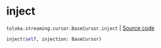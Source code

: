 # inject
`toloka.streaming.cursor.BaseCursor.inject` | [Source code](https://github.com/Toloka/toloka-kit/blob/v1.0.2/src/streaming/cursor.py#L121)

```python
inject(self, injection: BaseCursor)
```

